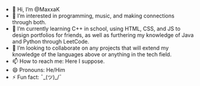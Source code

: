 - 👋 Hi, I’m @MaxxaK
- 👀 I’m interested in programming, music, and making connections through both.
- 🌱 I’m currently learning C++ in school, using HTML, CSS, and JS to design portfolios for friends, as well as furthering my knowledge of Java and Python through LeetCode.
- 💞️ I’m looking to collaborate on any projects that will extend my knowledge of the languages above or anything in the tech field.
- 📫 How to reach me: Here I suppose.
- 😄 Pronouns: He/Him
- ⚡ Fun fact: ¯\_(ツ)_/¯

<!---
MaxxaK/MaxxaK is a ✨ special ✨ repository because its `README.md` (this file) appears on your GitHub profile.
You can click the Preview link to take a look at your changes.
--->
